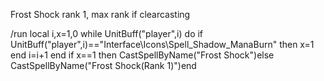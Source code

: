 Frost Shock rank 1, max rank if clearcasting

/run local i,x=1,0 while UnitBuff("player",i) do if UnitBuff("player",i)=="Interface\\Icons\\Spell_Shadow_ManaBurn" then x=1 end i=i+1 end if x==1 then CastSpellByName("Frost Shock")else CastSpellByName("Frost Shock(Rank 1)")end